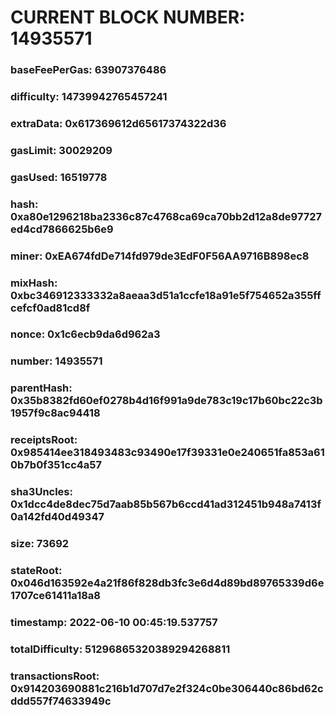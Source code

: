 # CURRENT BLOCK NUMBER: 14935571

### baseFeePerGas: 63907376486
### difficulty: 14739942765457241
### extraData: 0x617369612d65617374322d36
### gasLimit: 30029209
### gasUsed: 16519778
### hash: 0xa80e1296218ba2336c87c4768ca69ca70bb2d12a8de97727ed4cd7866625b6e9
### miner: 0xEA674fdDe714fd979de3EdF0F56AA9716B898ec8
### mixHash: 0xbc346912333332a8aeaa3d51a1ccfe18a91e5f754652a355ffcefcf0ad81cd8f
### nonce: 0x1c6ecb9da6d962a3
### number: 14935571
### parentHash: 0x35b8382fd60ef0278b4d16f991a9de783c19c17b60bc22c3b1957f9c8ac94418
### receiptsRoot: 0x985414ee318493483c93490e17f39331e0e240651fa853a610b7b0f351cc4a57
### sha3Uncles: 0x1dcc4de8dec75d7aab85b567b6ccd41ad312451b948a7413f0a142fd40d49347
### size: 73692
### stateRoot: 0x046d163592e4a21f86f828db3fc3e6d4d89bd89765339d6e1707ce61411a18a8
### timestamp: 2022-06-10 00:45:19.537757
### totalDifficulty: 51296865320389294268811
### transactionsRoot: 0x914203690881c216b1d707d7e2f324c0be306440c86bd62cddd557f74633949c
